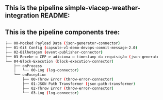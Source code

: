## This is the pipeline simple-viacep-weather-integration README:
## This is the pipeline components tree:
```bash
├── 00-Mocked Payload Data (json-generator-connector)
├── 01-Git Config (capsule-v1-demo-devops-commit-message-2.0)
├── 02-Bilhetagem (event-publisher-connector)
├── 03-Recebe o CEP e adiciona o timestamp da requisição (json-generator-connector)
└── 04-Block-Execution (block-execution-connector)
    ├── onProcess
    │   └── 00-Log (log-connector)
    └── onException
        ├── 00-Throw Error (throw-error-connector)
        ├── 01-JSON Path Transformer (json-path-transformer)
        ├── 02-Throw Error (throw-error-connector)
        └── 03-Log (log-connector)

```
